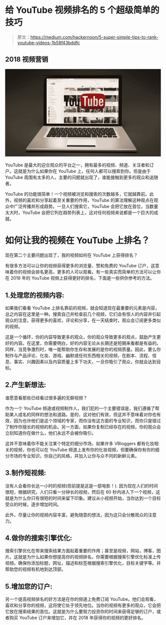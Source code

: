 # 给 YouTube 视频排名的 5 个超级简单的技巧

> 原文：<https://medium.com/hackernoon/5-super-simple-tips-to-rank-youtube-videos-1b58f43bddfc>

## 2018 视频营销

![](img/d5b4ea22561b7eada506e3e669ed6e78.png)

YouTube 是最大的迎合观众的平台之一，拥有最多的视频、频道、关注者和订户。这就是为什么如果你在 YouTube 上，任何人都可以搜索到你。但是由于 YouTube 周围有太多的人，主要的问题就出现了，谁能接触到更多的观众和追随者。

YouTube 的功能很简单！一个视频被浏览和搜索的次数越多，它就越靠前。此外，视频的喜欢和分享起着至关重要的作用，YouTube 的算法理解这种观点在观众中广泛传播并形成趋势。一旦人们搜索它，YouTube 会把它放在首位，当数量太大时，YouTube 会把它列在趋势列表上，这对任何视频来说都是一个巨大的成就。

# 如何让我的视频在 YouTube 上排名？

现在第二个主要问题出现了，我的视频如何在 YouTube 上获得排名？

有很多方法可以让你的视频获得更多的浏览量、赞和免费的 YouTube 订户，这意味着你的视频会排名更高，更多的人可以观看。有一些真实而简单的方法可以让你在 2018 年的 YouTube 视频上获得更好的排名，下面是一些供你参考的方法。

## 1.处理您的视频内容:

如果我们看看 YouTube 上排名靠前的视频，就会知道现在最重要的元素是内容，总之内容在这里是一种。搜索自己并检查前几个视频，它们会有惊人的内容并引起观众的注意，获得更多的喜欢，评论和分享，在一天结束时，观众会订阅更多类似的视频。

这是一个循环，你的内容导致更多的观众，你的观众导致更多的观点，鼓励产生更好的内容。在这里，你需要明白，好的内容无论从长期还是短期来看都是有益的。同样，当竞争激烈时，唯一能帮助你生存和发展的是你的视频质量。因此，要么你制作与产品评论、化妆、游戏、幽默或任何东西相关的视频，在剧本、流程、信息、事实、兴趣因素以及内容质量上多下功夫，一旦你吸引了观众，你就会达到目标。

## 2.产生新想法:

谁愿意看那些已经看过很多遍的无聊视频？

作为一个 YouTube 频道或视频制作人，我们犯的一个主要错误是，我们遵循了帮助某人成名的同样的想法和道路。是的，这对他们有效，但这并不意味着对你也有效，因为也许他们是这个领域的专家，而你没有这方面的专业知识，而你只是错过了制作你擅长的视频的机会。另一方面，如果你复制已经存在的视频，你的观众会立刻知道你在做什么，他们永远不会被你吸引。

这并不意味着你不能关注某个特定的细分市场，如果许多 VBloggers 都有化妆相关的视频，你也可以在 YouTube 频道上发布你的化妆视频，但要确保你有你的细分市场的专业知识，你自己的风格，并加入让你与众不同的新鲜元素。

## 3.制作短视频:

没有人会看你长达一小时的视频(但前提是这是一部电影！).
因为现在人们的时间很短，根据研究，人们只看一分钟长的视频，然后在 60 秒内进入下一个视频，这就是为什么你只有很短的时间来留下印象。建议从小视频开始，当你达到一个目标受众的时候，逐步增加时间。

此外，尽量让你的视频内容丰富，避免随意的想法，因为这只会分散观众的注意力。

## 4.做你的搜索引擎优化:

搜索引擎优化在带来搜索结果方面起着重要的作用；甚至是视频，网站，博客，图片。这就是为什么如果你想提高你的视频排名，你需要根据搜索引擎优化标准上传视频。确保你添加标题，网址，描述和标签根据搜索引擎优化，目标关键字等。并帮助您的视频有机地到达顶部。

## 5.增加您的订户:

另一个提高视频排名的好方法是在你的频道上免费订阅 YouTube。他们会观看，喜欢和分享你的视频，这将使它处于领先地位。当你的视频有更多的观众，它会把它放在搜索结果的首位。这就是为什么要努力投资你的时间来获得足够的订户，或者购买 YouTube 订户来增加它，并在 2018 年获得你的视频的更好排名。